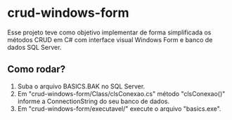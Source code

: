 # crud-windows-form
Esse projeto teve como objetivo implementar de forma simplificada os métodos CRUD em C# com interface visual Windows Form e banco de dados SQL Server.

## Como rodar?
1. Suba o arquivo BASICS.BAK no SQL Server.
2. Em "crud-windows-form/Class/clsConexao.cs" método "clsConexao()" informe a ConnectionString do seu banco de dados.
3. Em "crud-windows-form/executavel/" execute o arquivo "basics.exe".

